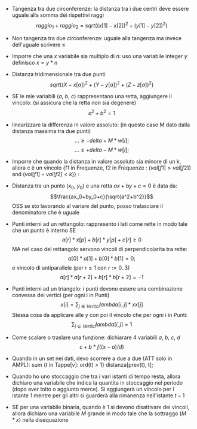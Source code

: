 - Tangenza tra due circonferenze: la distanza tra i due centri deve essere uguale alla somma dei rispettivi raggi
$$raggio_1 + raggio_2 = sqrt((x[1] - x[2])^2 + (y[1] - y[2])^2)$$
- Non tangenza tra due circonferenze: uguale alla tangenza ma invece dell'uguale scrivere $\leq$
- Imporre che una $x$ variabile sia multiplo di $n$: uso una variabile integer $y$ definisco $x = y*n$ 
- Distanza tridimensionale tra due punti
$$sqrt((X - x[a])^2 + (Y - y[a])^2 + (Z - z[a])^2)$$
- SE le mie variabili ($a$, $b$, $c$) rappresentano una retta, aggiungere il vincolo: (si assicura che la retta non sia degenere)
$$a^2 + b^2 = 1$$
- linearizzare la differenza in valore assoluto: (in questo caso M dato dalla distanza massima tra due punti)
$$... \geq - delta + M * w[i];$$
$$... \leq+ delta - M * w[i];$$
- Imporre che quando la distanza in valore assoluto sia minore di un k, allora c è un vincolo
{f1 in Frequenze, f2 in Frequenze : ($val[f1] > val[f2]$) and ($val[f1] - val[f2] < k$)} :

- Distanza tra un punto ($x_0$, $y_0$) e una retta $ax+by+c=0$ è data da:
$$\frac{ax_0+by_0+c}{\sqrt{a^2+b^2}}$$
OSS se sto lavorando al variare del punto, posso tralasciare il denominatore che è uguale

- Punti interni ad un rettangolo: rappresento i lati come rette in modo tale che un punto è interno SE
$$a[r] * x[p] + b[r] * y[p] + c[r] \geq 0$$
MA nel caso del rettangolo servono vincoli di perpendicolarita tra rette:
$$a[0] * a[1] + b[0] * b[1] = 0;$$
e vincolo di antiparallele (per $r \leq 1$ con $r := 0..3$)
$$a[r] * a[r+2] + b[r] * b[r+2] = -1$$ 
- Punti interni ad un triangolo: i punti devono essere una combinazione convessa dei vertici (per ogni i in Punti) 
$$x[i] = \sum_{j \in Vertici} lambda[i,j] * xx[j]$$
Stessa cosa da applicare alle $y$ con poi il vincolo che per ogni i in Punti:
$$ \sum_{j \in Vertici} lambda[i,j] = 1$$
- Come scalare o traslare una funzione: dichiarare 4 variabili $a$, $b$, $c$, $d$
$$c + b * f((x-a)/d)$$
- Quando in un set nei dati, devo scorrere a due a due (ATT solo in AMPL):
sum {t in Tappe\[v\]: ord(t) > 1} distanza\[prev(t), t\];

- Quando ho uno stoccaggio che tra i vari istanti di tempo resta, allora dichiaro una variabile che indica la quantita in stoccaggio nel periodo (dopo aver tolto o aggiunto merce). Si aggiungerà un vincolo per l istante 1 mentre per gli altri si guarderà alla rimanenza nell'istante $t-1$
- SE per una variabile binaria, quando è 1 si devono disattivare dei vincoli, allora dichiaro una variabile $M$ grande in modo tale che la sottraggo ($M*x$) nella disequazione